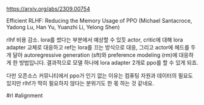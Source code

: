 https://arxiv.org/abs/2309.00754

Efficient RLHF: Reducing the Memory Usage of PPO (Michael Santacroce, Yadong Lu, Han Yu, Yuanzhi Li, Yelong Shen)

rlhf 비용 감소. lora를 썼다는 부분에서 예상할 수 있듯 actor, critic에 대해 lora adapter 교체로 대응하고 ref는 lora를 끄는 방식으로 대응, 그리고 actor에 헤드를 두 개 달아 autoregressive generation (sft)와 preference modeling (rm)에 대응하게 한 방법입니다. 결과적으로 모델 하나에 lora adapter 2개로 ppo를 할 수 있게 되죠.

다만 오픈소스 커뮤니티에서 ppo가 인기 없는 이유는 컴퓨팅 자원과 데이터의 필요도 있지만 rlhf가 딱히 필요하지 않다는 분위기도 한 몫 하는 것 같네요.

#rl #alignment 